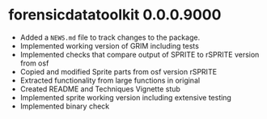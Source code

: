 # forensicdatatoolkit 0.0.0.9000

* Added a `NEWS.md` file to track changes to the package.
* Implemented working version of GRIM including tests
* Implemented checks that compare output of SPRITE to rSPRITE version from osf
* Copied and modified Sprite parts from osf version rSPRITE
* Extracted functionality from large functions in original
* Created README and Techniques Vignette stub
* Implemented sprite working version including extensive testing
* Implemented binary check
